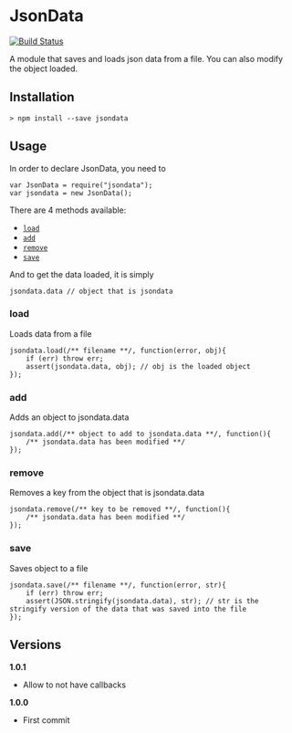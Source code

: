 # JsonData

[![Build Status](https://travis-ci.org/joeyism/node-jsondata.svg?branch=master)](https://travis-ci.org/joeyism/node-jsondata)

A module that saves and loads json data from a file. You can also modify the object loaded.

## Installation

    > npm install --save jsondata

## Usage
In order to declare JsonData, you need to 

    var JsonData = require("jsondata");
    var jsondata = new JsonData();

There are 4 methods available:
* [`load`](#load)
* [`add`](#add)
* [`remove`](#remove)
* [`save`](#save)

And to get the data loaded, it is simply

    jsondata.data // object that is jsondata

### load
Loads data from a file

    jsondata.load(/** filename **/, function(error, obj){
        if (err) throw err;
        assert(jsondata.data, obj); // obj is the loaded object
    });

### add
Adds an object to jsondata.data

    jsondata.add(/** object to add to jsondata.data **/, function(){
        /** jsondata.data has been modified **/
    });

### remove 
Removes a key from the object that is jsondata.data

    jsondata.remove(/** key to be removed **/, function(){
        /** jsondata.data has been modified **/
    });

### save
Saves object to a file

    jsondata.save(/** filename **/, function(error, str){
        if (err) throw err;
        assert(JSON.stringify(jsondata.data), str); // str is the stringify version of the data that was saved into the file
    });

## Versions
**1.0.1**
* Allow to not have callbacks

**1.0.0**
* First commit
